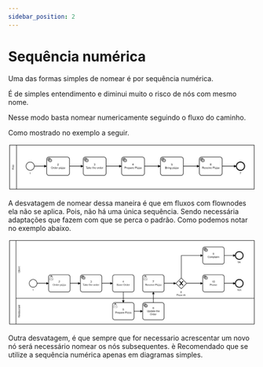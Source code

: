 ```yaml
---
sidebar_position: 2
---
```

# Sequência numérica

Uma das formas simples de nomear é por sequência numérica.

É de simples entendimento e diminui muito o risco de nós com mesmo nome.

Nesse modo basta nomear numericamente seguindo o fluxo do caminho.

Como mostrado no exemplo a seguir. 

![pizza-1](../../../static/img/pizza-1.png)

A desvatagem de nomear dessa maneira é que em fluxos com flownodes ela não se aplica.
Pois, não há uma única sequência. Sendo necessária adaptações que fazem com que se perca o padrão.
Como podemos notar no exemplo abaixo.

![pizza-2](../../../static/img/pizza-2.png)

Outra desvatagem, é que sempre que for necessario acrescentar um novo nó será necessário nomear os nós subsequentes. 
è Recomendado que se utilize a sequência numérica apenas em diagramas simples. 